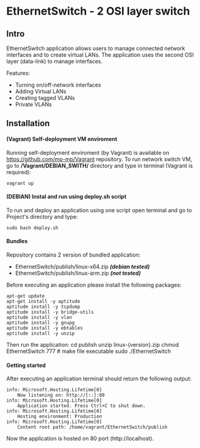 EthernetSwitch - 2 OSI layer switch
===================================

## Intro
EthernetSwitch application allows users to manage connected network interfaces and to create virtual LANs. The application uses the second OSI layer (data-link) to manage interfaces.

Features:
- Turning on/off-network interfaces 
- Adding Virtual LANs
- Creating tagged VLANs
- Private VLANs

## Installation
#### (**Vagrant**) Self-deployment VM enviroment
Running self-deployment enviroment (by Vagrant) is available on https://github.com/mp-mp/Vagrant repository. To run network switch VM, go to **/Vagrant/DEBIAN_SWITH/** directory and type in terminal (Vagrant is required):
    
    vagrant up
    
#### (**DEBIAN**) Instal and run using deploy.sh script 
To run and deploy an application using one script open terminal and go to Project's directory and type:
    
    sudo bash deploy.sh


#### Bundles
Repository contains 2 version of bundled application:
 - EthernetSwitch/publish/linux-x64.zip ***(debian tested)***
 - EthernetSwitch/publish/linux-arm.zip ***(not tested)***

Before executing an application please install the following packages:

    apt-get update  
    apt-get install -y aptitude
    aptitude install -y tcpdump
    aptitude install -y bridge-utils
    aptitude install -y vlan
    aptitude install -y gnupg
    aptitude install -y ebtables
    aptitude install -y unzip

Then run the application:
	cd publish
	unzip linux-{version}.zip
	chmod EthernetSwitch 777    # make file executable
	sudo ./EthernetSwitch


#### Getting started
After executing an application terminal should return the following output:
	
	info: Microsoft.Hosting.Lifetime[0]
	    Now listening on: http://[::]:80
	info: Microsoft.Hosting.Lifetime[0]
	    Application started. Press Ctrl+C to shut down.
	info: Microsoft.Hosting.Lifetime[0]
	    Hosting environment: Production
	info: Microsoft.Hosting.Lifetime[0]
	    Content root path: /home/vagrant/EthernetSwitch/publish

Now the application is hosted on 80 port (http://localhost).


